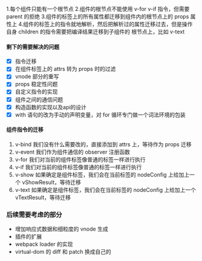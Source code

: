 1.每个组件只能有一个根节点
2.组件的根节点不能使用 v-for v-if 指令，但需要 parent 的拒绝
3.组件的标签上的所有属性都迁移到组件内的根节点上的 props 属性上
4.组件的标签上的指令就地解析，然后把解析过的属性迁移过去，但是操作自身 children 的指令需要把编译结果迁移到子组件的
  根节点上，比如 v-text


#### 剩下的需要解决的问题
+ [x] 指令迁移
+ [x] 在组件标签上的 attrs 转为 props 时的过滤
+ [x] vnode 部分的重写
+ [x] props 稳定性问题
+ [x] 自定义指令的实现
+ [x] 组件之间的通信问题
+ [x] 构造函数的实现以及api的设计
+ [x] with 语句的改为手动的声明变量，对 for 循环专门做一个词法环境的包装

#### 组件指令的迁移
1. v-bind 我们没有什么需要改的，直接添加到 attrs 上，等待作为 props 迁移
2. v-event 我们作为组件通信的 observer 注册函数
3. v-for 我们对当前的组件标签像普通的标签一样进行执行
4. v-if 我们对当前的组件标签像普通的标签一样进行执行
5. v-show 如果确定是组件标签，我们会在当前标签的 nodeConfig 上给加上一个 vShowResult，等待迁移
6. v-text 如果确定是组件标签，我们会在当前标签的 nodeConfig 上给加上一个 vTextResult，等待迁移

### 后续需要考虑的部分
+ 增加响应式数据和细粒度的 vnode 生成
+ 插件的扩展
+ webpack loader 的实现
+ virtual-dom 的 diff 和 patch 换成自己的